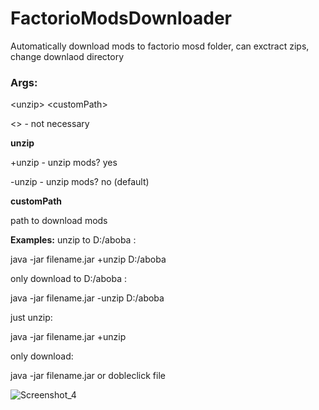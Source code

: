 # FactorioModsDownloader

Automatically download mods to factorio mosd folder, can exctract zips, change downlaod directory 

### Args:

\<unzip> \<customPath>

<> - not necessary

**unzip**

+unzip - unzip mods?  yes

-unzip - unzip mods?  no (default)

**customPath**

path to download mods

**Examples:**
unzip to D:/aboba :

java -jar filename.jar +unzip D:/aboba

only download to D:/aboba :

java -jar filename.jar -unzip D:/aboba

just unzip:

java -jar filename.jar +unzip

only download:

java -jar filename.jar
or dobleclick file

![Screenshot_4](https://user-images.githubusercontent.com/78136575/170694771-72e26d65-5854-4bd1-ac67-c3c656b62240.png)

